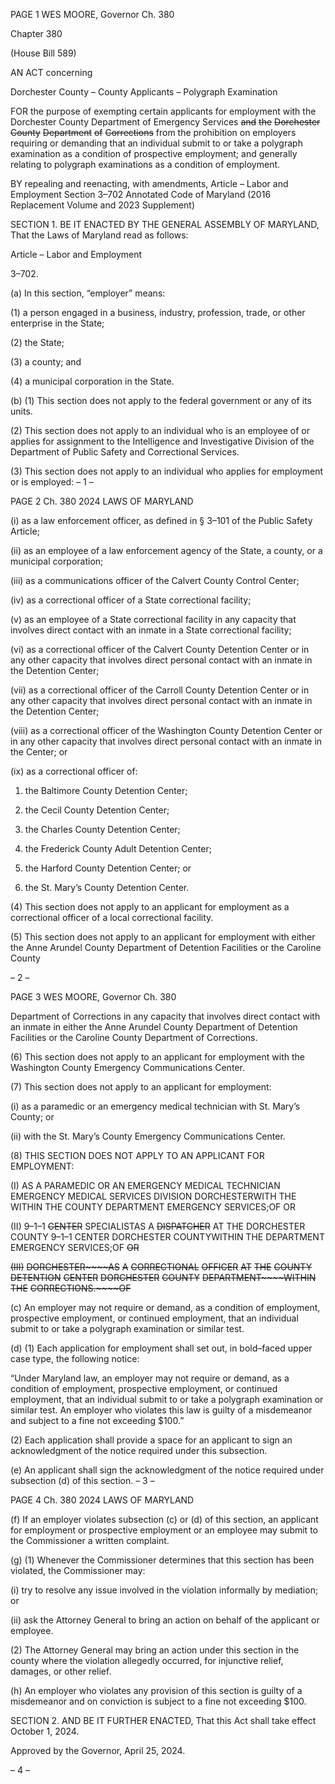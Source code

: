 PAGE 1
WES MOORE, Governor Ch. 380

Chapter 380

(House Bill 589)

AN ACT concerning

Dorchester County – County Applicants – Polygraph Examination

FOR the purpose of exempting certain applicants for employment with the Dorchester
County Department of Emergency Services ~~and~~ ~~the~~ ~~Dorchester~~ ~~County~~ ~~Department~~
~~of~~ ~~Corrections~~ from the prohibition on employers requiring or demanding that an
individual submit to or take a polygraph examination as a condition of prospective
employment; and generally relating to polygraph examinations as a condition of
employment.

BY repealing and reenacting, with amendments,
Article – Labor and Employment
Section 3–702
Annotated Code of Maryland
(2016 Replacement Volume and 2023 Supplement)

SECTION 1. BE IT ENACTED BY THE GENERAL ASSEMBLY OF MARYLAND,
That the Laws of Maryland read as follows:

Article – Labor and Employment

3–702.

(a) In this section, “employer” means:

(1) a person engaged in a business, industry, profession, trade, or other
enterprise in the State;

(2) the State;

(3) a county; and

(4) a municipal corporation in the State.

(b) (1) This section does not apply to the federal government or any of its units.

(2) This section does not apply to an individual who is an employee of or
applies for assignment to the Intelligence and Investigative Division of the Department of
Public Safety and Correctional Services.

(3) This section does not apply to an individual who applies for employment
or is employed:
– 1 –

PAGE 2
Ch. 380 2024 LAWS OF MARYLAND

(i) as a law enforcement officer, as defined in § 3–101 of the Public
Safety Article;

(ii) as an employee of a law enforcement agency of the State, a
county, or a municipal corporation;

(iii) as a communications officer of the Calvert County Control
Center;

(iv) as a correctional officer of a State correctional facility;

(v) as an employee of a State correctional facility in any capacity
that involves direct contact with an inmate in a State correctional facility;

(vi) as a correctional officer of the Calvert County Detention Center
or in any other capacity that involves direct personal contact with an inmate in the
Detention Center;

(vii) as a correctional officer of the Carroll County Detention Center
or in any other capacity that involves direct personal contact with an inmate in the
Detention Center;

(viii) as a correctional officer of the Washington County Detention
Center or in any other capacity that involves direct personal contact with an inmate in the
Center; or

(ix) as a correctional officer of:

1. the Baltimore County Detention Center;

2. the Cecil County Detention Center;

3. the Charles County Detention Center;

4. the Frederick County Adult Detention Center;

5. the Harford County Detention Center; or

6. the St. Mary’s County Detention Center.

(4) This section does not apply to an applicant for employment as a
correctional officer of a local correctional facility.

(5) This section does not apply to an applicant for employment with either
the Anne Arundel County Department of Detention Facilities or the Caroline County

– 2 –

PAGE 3
WES MOORE, Governor Ch. 380

Department of Corrections in any capacity that involves direct contact with an inmate in
either the Anne Arundel County Department of Detention Facilities or the Caroline County
Department of Corrections.

(6) This section does not apply to an applicant for employment with the
Washington County Emergency Communications Center.

(7) This section does not apply to an applicant for employment:

(i) as a paramedic or an emergency medical technician with St.
Mary’s County; or

(ii) with the St. Mary’s County Emergency Communications Center.

(8) THIS SECTION DOES NOT APPLY TO AN APPLICANT FOR
EMPLOYMENT:

(I) AS A PARAMEDIC OR AN EMERGENCY MEDICAL TECHNICIAN
EMERGENCY MEDICAL SERVICES DIVISION DORCHESTERWITH THE WITHIN THE
COUNTY DEPARTMENT EMERGENCY SERVICES;OF OR

(II) 9–1–1 ~~CENTER~~ SPECIALISTAS A ~~DISPATCHER~~ AT THE
DORCHESTER COUNTY 9–1–1 CENTER DORCHESTER COUNTYWITHIN THE
DEPARTMENT EMERGENCY SERVICES;OF ~~OR~~

~~(III)~~ ~~DORCHESTER~~~~AS~~ ~~A~~ ~~CORRECTIONAL~~ ~~OFFICER~~ ~~AT~~ ~~THE~~
~~COUNTY~~ ~~DETENTION~~ ~~CENTER~~ ~~DORCHESTER~~ ~~COUNTY~~ ~~DEPARTMENT~~~~WITHIN~~ ~~THE~~
~~CORRECTIONS.~~~~OF~~

(c) An employer may not require or demand, as a condition of employment,
prospective employment, or continued employment, that an individual submit to or take a
polygraph examination or similar test.

(d) (1) Each application for employment shall set out, in bold–faced upper case
type, the following notice:

“Under Maryland law, an employer may not require or demand, as a condition of
employment, prospective employment, or continued employment, that an individual submit
to or take a polygraph examination or similar test. An employer who violates this law is
guilty of a misdemeanor and subject to a fine not exceeding $100.”

(2) Each application shall provide a space for an applicant to sign an
acknowledgment of the notice required under this subsection.

(e) An applicant shall sign the acknowledgment of the notice required under
subsection (d) of this section.
– 3 –

PAGE 4
Ch. 380 2024 LAWS OF MARYLAND

(f) If an employer violates subsection (c) or (d) of this section, an applicant for
employment or prospective employment or an employee may submit to the Commissioner
a written complaint.

(g) (1) Whenever the Commissioner determines that this section has been
violated, the Commissioner may:

(i) try to resolve any issue involved in the violation informally by
mediation; or

(ii) ask the Attorney General to bring an action on behalf of the
applicant or employee.

(2) The Attorney General may bring an action under this section in the
county where the violation allegedly occurred, for injunctive relief, damages, or other relief.

(h) An employer who violates any provision of this section is guilty of a
misdemeanor and on conviction is subject to a fine not exceeding $100.

SECTION 2. AND BE IT FURTHER ENACTED, That this Act shall take effect
October 1, 2024.

Approved by the Governor, April 25, 2024.

– 4 –